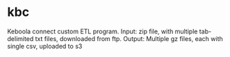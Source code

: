 # kbc
Keboola connect custom ETL program. 
Input: zip file, with multiple tab-delimited txt files, downloaded from ftp. 
Output: Multiple gz files, each with single csv, uploaded to s3
